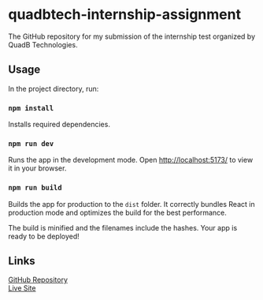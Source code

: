 # quadbtech-internship-assignment
The GitHub repository for my submission of the internship test organized by QuadB Technologies.
## Usage
In the project directory, run:
### `npm install`

Installs required dependencies.

### `npm run dev`

Runs the app in the development mode.
Open [http://localhost:5173/](http://localhost:5173/) to view it in your browser.

### `npm run build`

Builds the app for production to the `dist` folder.
It correctly bundles React in production mode and optimizes the build for the best performance.

The build is minified and the filenames include the hashes.
Your app is ready to be deployed!

## Links
[GitHub Repository](https://github.com/priyxansh/quadbtech-internship-assignment/)\
[Live Site](https://priyxansh-quadbtech-assignment.netlify.app/)
